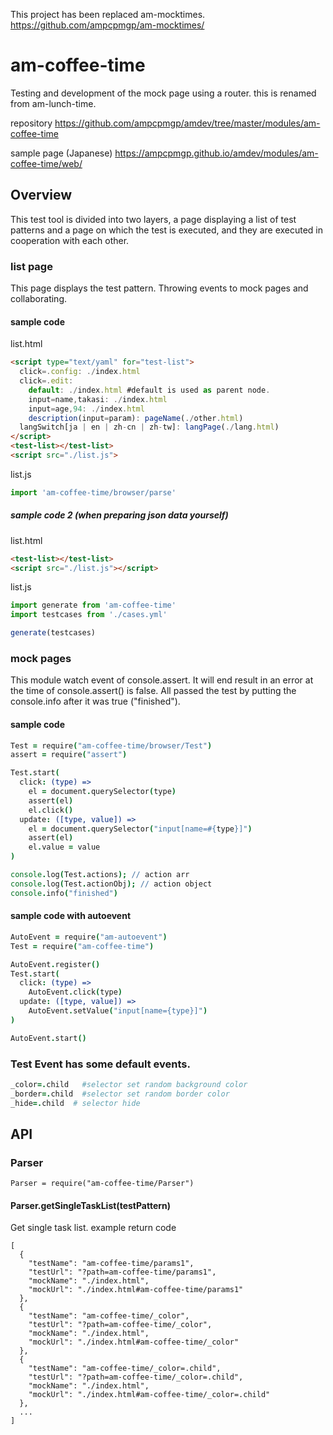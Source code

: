 This project has been replaced am-mocktimes.  
https://github.com/ampcpmgp/am-mocktimes/


# am-coffee-time

Testing and development of the mock page using a router.
this is renamed from am-lunch-time.

repository
https://github.com/ampcpmgp/amdev/tree/master/modules/am-coffee-time

sample page (Japanese)
https://ampcpmgp.github.io/amdev/modules/am-coffee-time/web/


## Overview
This test tool is divided into two layers, a page displaying a list of test patterns and a page on which the test is executed, and they are executed in cooperation with each other.

### list page
This page displays the test pattern. Throwing events to mock pages and collaborating.

#### sample code

list.html
```html
<script type="text/yaml" for="test-list">
  click=.config: ./index.html
  click=.edit:
    default: ./index.html #default is used as parent node.
    input=name,takasi: ./index.html
    input=age,94: ./index.html
    description(input=param): pageName(./other.html)
  langSwitch[ja | en | zh-cn | zh-tw]: langPage(./lang.html)
</script>
<test-list></test-list>
<script src="./list.js">
```

list.js
```javascript
import 'am-coffee-time/browser/parse'
```

##### sample code 2 (when preparing json data yourself)

list.html
```html
<test-list></test-list>
<script src="./list.js"></script>
```

list.js
```javascript
import generate from 'am-coffee-time'
import testcases from './cases.yml'

generate(testcases)
```


### mock pages
This module watch event of console.assert.
It will end result in an error at the time of console.assert() is false.
All passed the test by putting the console.info after it was true ("finished").

#### sample code
```coffee
Test = require("am-coffee-time/browser/Test")
assert = require("assert")

Test.start(
  click: (type) =>
    el = document.querySelector(type)
    assert(el)
    el.click()
  update: ([type, value]) =>
    el = document.querySelector("input[name=#{type}]")
    assert(el)
    el.value = value
)

console.log(Test.actions); // action arr
console.log(Test.actionObj); // action object
console.info("finished")
```


#### sample code with autoevent
```coffee
AutoEvent = require("am-autoevent")
Test = require("am-coffee-time")

AutoEvent.register()
Test.start(
  click: (type) =>
    AutoEvent.click(type)
  update: ([type, value]) =>
    AutoEvent.setValue("input[name={type}]")
)

AutoEvent.start()
```

### Test Event has some default events.
```coffee
_color=.child   #selector set random background color
_border=.child  #selector set random border color
_hide=.child  # selector hide
```

## API
### Parser
```
Parser = require("am-coffee-time/Parser")
```
#### Parser.getSingleTaskList(testPattern)
Get single task list.
example return code
```
[
  {
    "testName": "am-coffee-time/params1",
    "testUrl": "?path=am-coffee-time/params1",
    "mockName": "./index.html",
    "mockUrl": "./index.html#am-coffee-time/params1"
  },
  {
    "testName": "am-coffee-time/_color",
    "testUrl": "?path=am-coffee-time/_color",
    "mockName": "./index.html",
    "mockUrl": "./index.html#am-coffee-time/_color"
  },
  {
    "testName": "am-coffee-time/_color=.child",
    "testUrl": "?path=am-coffee-time/_color=.child",
    "mockName": "./index.html",
    "mockUrl": "./index.html#am-coffee-time/_color=.child"
  },
  ...
]
```

